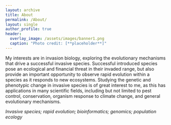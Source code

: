 ```yaml
---
layout: archive
title: About
permalink: /About/
layout: single
author_profile: true
header:
  overlay_image: /assets/images/banner1.png
  caption: "Photo credit: [**placeholder**]"
---
```


My interests are in invasion biology, exploring the evolutionary mechanisms that drive a successful invasive species. Successful introduced species pose an ecological and financial threat in their invaded range, but also provide an important opportunity to observe rapid evolution within a species as it responds to new ecosystems. Studying the genetic and phenotypic change in invasive species is of great interest to me, as this has applications in many scientific fields, including but not limited to pest control, conservation, organism response to climate change, and general evolutionary mechanisms.

*Invasive species; rapid evolution; bioinformatics; genomics; population ecology*
